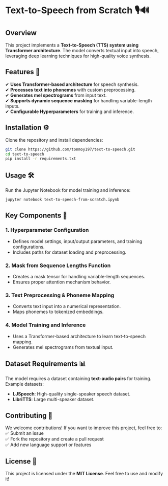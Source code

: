 # **Text-to-Speech from Scratch** 🎙️🔊  

## **Overview**  
This project implements a **Text-to-Speech (TTS) system using Transformer architecture**. The model converts textual input into speech, leveraging deep learning techniques for high-quality voice synthesis.

## **Features** 🚀  
✔ **Uses Transformer-based architecture** for speech synthesis.  
✔ **Processes text into phonemes** with custom preprocessing.  
✔ **Generates mel spectrograms** from input text.  
✔ **Supports dynamic sequence masking** for handling variable-length inputs.  
✔ **Configurable Hyperparameters** for training and inference.

## **Installation** ⚙️  
Clone the repository and install dependencies:  
```bash
git clone https://github.com/tonmoy197/text-to-speech.git
cd text-to-speech
pip install -r requirements.txt
```

## **Usage** 🛠️  
Run the Jupyter Notebook for model training and inference:  
```bash
jupyter notebook text-to-speech-from-scratch.ipynb
```

## **Key Components** 📌  
### **1. Hyperparameter Configuration**  
- Defines model settings, input/output parameters, and training configurations.  
- Includes paths for dataset loading and preprocessing.  

### **2. Mask from Sequence Lengths Function**  
- Creates a mask tensor for handling variable-length sequences.  
- Ensures proper attention mechanism behavior.  

### **3. Text Preprocessing & Phoneme Mapping**  
- Converts text input into a numerical representation.  
- Maps phonemes to tokenized embeddings.  

### **4. Model Training and Inference**  
- Uses a Transformer-based architecture to learn text-to-speech mapping.  
- Generates mel spectrograms from textual input.  

## **Dataset Requirements** 📊  
The model requires a dataset containing **text-audio pairs** for training. Example datasets:  
- **LJSpeech**: High-quality single-speaker speech dataset.  
- **LibriTTS**: Large multi-speaker dataset.  

## **Contributing** 🤝  
We welcome contributions! If you want to improve this project, feel free to:  
✅ Submit an issue  
✅ Fork the repository and create a pull request  
✅ Add new language support or features  

## **License** 📜  
This project is licensed under the **MIT License**. Feel free to use and modify it!  
